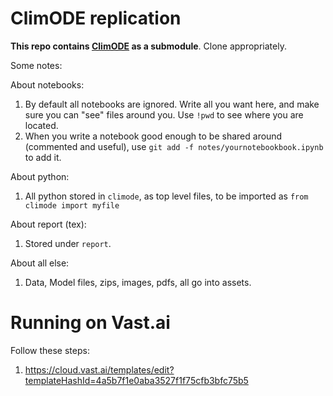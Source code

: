 # ClimODE replication

**This repo contains [ClimODE](https://github.com/Aalto-QuML/ClimODE) as a submodule**. Clone appropriately.

Some notes:

About notebooks:

1. By default all notebooks are ignored. Write all you want here, and make sure you can "see" files around you. Use `!pwd` to see where you are located.
1. When you write a notebook good enough to be shared around (commented and useful), use `git add -f notes/yournotebookbook.ipynb` to add it.

About python:

1. All python stored in `climode`, as top level files, to be imported as `from climode import myfile`

About report (tex):

1. Stored under `report`.

About all else:

1. Data, Model files, zips, images, pdfs, all go into assets. 

# Running on Vast.ai

Follow these steps:

1. https://cloud.vast.ai/templates/edit?templateHashId=4a5b7f1e0aba3527f1f75cfb3bfc75b5

